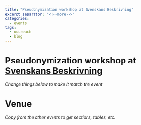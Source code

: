 ```yaml
---
title: "Pseudonymization workshop at Svenskans Beskrivning"
excerpt_separator: "<!--more-->"
categories:
  - events
tags:
  - outreach
  - blog
---
```



# Pseudonymization workshop at [Svenskans Beskrivning](https://www.su.se/institutionen-for-svenska-och-flersprakighet/forskning/konferenser-och-seminarier/konferens-2025-svenskans-beskrivning-40-1.730200)

_Change things below to make it match the event_

# Venue

_Copy from the other events to get sections, tables, etc._
